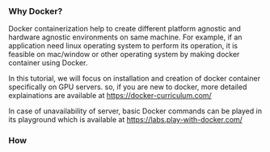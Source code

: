### Why Docker?

Docker containerization help to create different platform agnostic and hardware agnostic environments on same machine. For example, if an application need linux operating system to perform its operation, it is feasible on mac/window or other operating system by making docker container using Docker. 

In this tutorial, we will focus on installation and creation of docker container specifically on GPU servers. so, if you are new to docker, more detailed explainations are available at https://docker-curriculum.com/

In case of unavailability of server, basic Docker commands can be played in its playground which is available at https://labs.play-with-docker.com/


### How 
